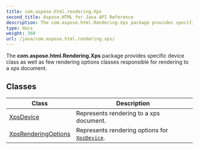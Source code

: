 ```yaml
---
title: com.aspose.html.rendering.Xps
second_title: Aspose.HTML for Java API Reference
description: The com.aspose.html.Rendering.Xps package provides specific device class as well as few rendering options classes responsible for rendering to a xps document
type: docs
weight: 360
url: /java/com.aspose.html.rendering.xps/
---
```

The **com.aspose.html.Rendering.Xps** package provides specific device class as well as few rendering options classes responsible for rendering to a xps document.

## Classes

| Class | Description |
| --- | --- |
| [XpsDevice](./xpsdevice/) | Represents rendering to a xps document. |
| [XpsRenderingOptions](./xpsrenderingoptions/) | Represents rendering options for [`XpsDevice`](../com.aspose.html.rendering.xps/xpsdevice/). |
